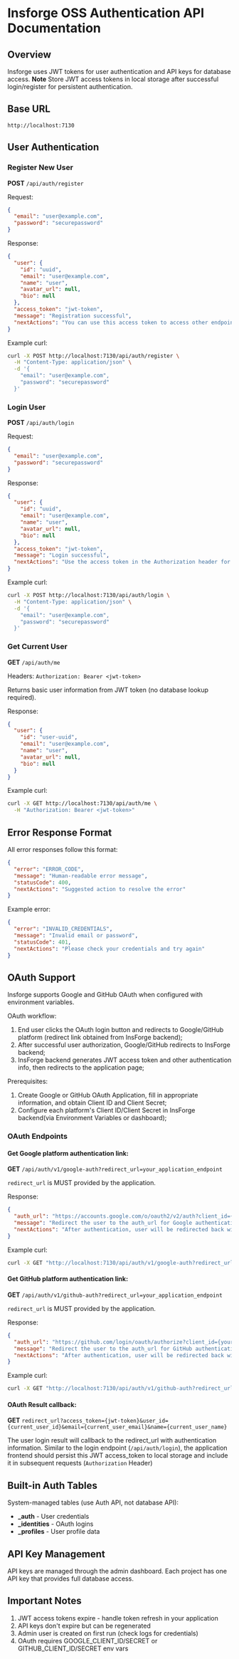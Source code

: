 # Insforge OSS Authentication API Documentation

## Overview

Insforge uses JWT tokens for user authentication and API keys for database access. 
**Note** Store JWT access tokens in local storage after successful login/register for persistent authentication.

## Base URL
`http://localhost:7130`

## User Authentication

### Register New User
**POST** `/api/auth/register`

Request:
```json
{
  "email": "user@example.com",
  "password": "securepassword"
}
```

Response:
```json
{
  "user": {
    "id": "uuid",
    "email": "user@example.com",
    "name": "user",
    "avatar_url": null,
    "bio": null
  },
  "access_token": "jwt-token",
  "message": "Registration successful",
  "nextActions": "You can use this access token to access other endpoints (always add it to HTTP Header 'Authorization', then send requests). Please keep it safe."
}
```

Example curl:
```bash
curl -X POST http://localhost:7130/api/auth/register \
  -H "Content-Type: application/json" \
  -d '{
    "email": "user@example.com",
    "password": "securepassword"
  }'
```

### Login User  
**POST** `/api/auth/login`

Request:
```json
{
  "email": "user@example.com",
  "password": "securepassword"
}
```

Response:
```json
{
  "user": {
    "id": "uuid",
    "email": "user@example.com",
    "name": "user",
    "avatar_url": null,
    "bio": null
  },
  "access_token": "jwt-token",
  "message": "Login successful",
  "nextActions": "Use the access token in the Authorization header for subsequent requests"
}
```

Example curl:
```bash
curl -X POST http://localhost:7130/api/auth/login \
  -H "Content-Type: application/json" \
  -d '{
    "email": "user@example.com",
    "password": "securepassword"
  }'
```

### Get Current User
**GET** `/api/auth/me`

Headers: `Authorization: Bearer <jwt-token>`

Returns basic user information from JWT token (no database lookup required).

Response:
```json
{
  "user": {
    "id": "user-uuid",
    "email": "user@example.com",
    "name": "user",
    "avatar_url": null,
    "bio": null
  }
}
```

Example curl:
```bash
curl -X GET http://localhost:7130/api/auth/me \
  -H "Authorization: Bearer <jwt-token>"
```


## Error Response Format

All error responses follow this format:
```json
{
  "error": "ERROR_CODE",
  "message": "Human-readable error message",
  "statusCode": 400,
  "nextActions": "Suggested action to resolve the error"
}
```

Example error:
```json
{
  "error": "INVALID_CREDENTIALS",
  "message": "Invalid email or password",
  "statusCode": 401,
  "nextActions": "Please check your credentials and try again"
}
```

## OAuth Support

Insforge supports Google and GitHub OAuth when configured with environment variables.

OAuth workflow:
1. End user clicks the OAuth login button and redirects to Google/GitHub platform (redirect link obtained from InsForge backend);
2. After successful user authorization, Google/GitHub redirects to InsForge backend;
3. InsForge backend generates JWT access token and other authentication info, then redirects to the application page;

Prerequisites:
1. Create Google or GitHub OAuth Application, fill in appropriate information, and obtain Client ID and Client Secret;
2. Configure each platform's Client ID/Client Secret in InsForge backend(via Environment Variables or dashboard);

### OAuth Endpoints
#### Get Google platform authentication link:
**GET** `/api/auth/v1/google-auth?redirect_url=your_application_endpoint`

`redirect_url` is MUST provided by the application.

Response:
```json
{
  "auth_url": "https://accounts.google.com/o/oauth2/v2/auth?client_id={your_client_id}&redirect_uri=hfa&scope=user%3Aemail&state=eyJ9",
  "message": "Redirect the user to the auth_url for Google authentication",
  "nextActions": "After authentication, user will be redirected back with auth code"
}
```

Example curl:
```bash
curl -X GET "http://localhost:7130/api/auth/v1/google-auth?redirect_url=http://localhost:3000/callback"
```

#### Get GitHub platform authentication link:
**GET** `/api/auth/v1/github-auth?redirect_url=your_application_endpoint`

`redirect_url` is MUST provided by the application.

Response:
```json
{
  "auth_url": "https://github.com/login/oauth/authorize?client_id={your_client_id}&redirect_uri=hfa&scope=user%3Aemail&state=eyJ9",
  "message": "Redirect the user to the auth_url for GitHub authentication",
  "nextActions": "After authentication, user will be redirected back with auth code"
}
```

Example curl:
```bash
curl -X GET "http://localhost:7130/api/auth/v1/github-auth?redirect_url=http://localhost:3000/callback"
```

#### OAuth Result callback:
**GET** `redirect_url?access_token={jwt-token}&user_id={current_user_id}&email={current_user_email}&name={current_user_name}`

The user login result will callback to the redirect_url with authentication information.
Similar to the login endpoint (`/api/auth/login`), the application frontend should persist this JWT access_token to local storage and include it in subsequent requests (`Authorization` Header)

## Built-in Auth Tables

System-managed tables (use Auth API, not database API):
- **_auth** - User credentials
- **_identities** - OAuth logins  
- **_profiles** - User profile data

## API Key Management

API keys are managed through the admin dashboard. Each project has one API key that provides full database access.

## Important Notes

1. JWT access tokens expire - handle token refresh in your application
2. API keys don't expire but can be regenerated
3. Admin user is created on first run (check logs for credentials)
4. OAuth requires GOOGLE_CLIENT_ID/SECRET or GITHUB_CLIENT_ID/SECRET env vars